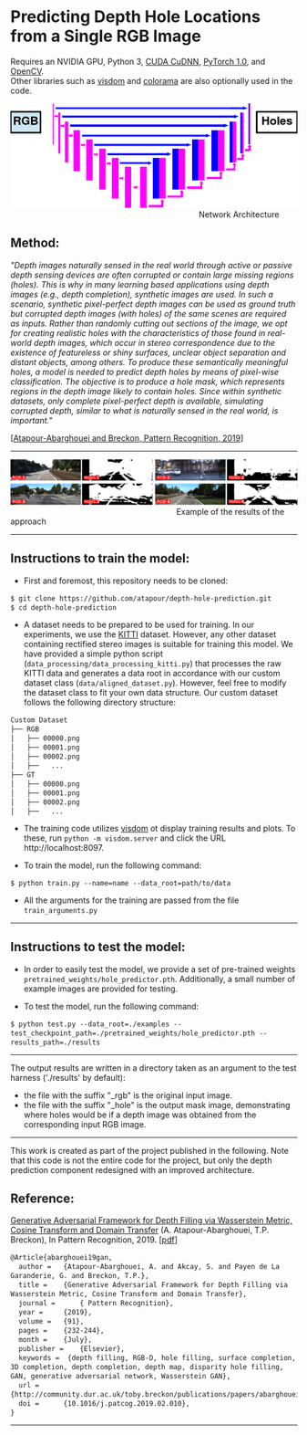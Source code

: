 # Predicting Depth Hole Locations from a Single RGB Image

Requires an NVIDIA GPU, Python 3, [CUDA CuDNN](https://developer.nvidia.com/cudnn), [PyTorch 1.0](http://pytorch.org), and [OpenCV](http://www.opencv.org).
<br>
Other libraries such as [visdom](https://github.com/facebookresearch/visdom) and [colorama](https://pypi.org/project/colorama/) are also optionally used in the code.

![General Pipeline](https://github.com/atapour/depth-hole-prediction/blob/master/imgs/architecture.png)
&nbsp;&nbsp;&nbsp;&nbsp;&nbsp;&nbsp;&nbsp;&nbsp;&nbsp;&nbsp;&nbsp;&nbsp;&nbsp;&nbsp;&nbsp;&nbsp;
&nbsp;&nbsp;&nbsp;&nbsp;&nbsp;&nbsp;&nbsp;&nbsp;&nbsp;&nbsp;&nbsp;&nbsp;&nbsp;&nbsp;&nbsp;&nbsp;
&nbsp;&nbsp;&nbsp;&nbsp;&nbsp;&nbsp;&nbsp;&nbsp;&nbsp;&nbsp;&nbsp;&nbsp;&nbsp;&nbsp;&nbsp;&nbsp;
&nbsp;&nbsp;&nbsp;&nbsp;&nbsp;&nbsp;&nbsp;&nbsp;&nbsp;&nbsp;&nbsp;&nbsp;&nbsp;&nbsp;&nbsp;&nbsp;
&nbsp;&nbsp;&nbsp;&nbsp;&nbsp;&nbsp;&nbsp;&nbsp;&nbsp;&nbsp;&nbsp;&nbsp;&nbsp;&nbsp;&nbsp;&nbsp;Network Architecture

## Method:

_"Depth images naturally sensed in the real world through active or passive depth sensing devices are often corrupted or contain large missing regions (holes). This is why in many learning based applications using depth images (e.g., depth completion), synthetic images are used. In such a scenario, synthetic pixel-perfect depth images can be used as ground truth but corrupted depth images (with holes) of the same scenes are required as inputs. Rather than randomly cutting out sections of the image, we opt for creating realistic holes with the characteristics of those found in real-world depth images, which occur in stereo correspondence due to the existence of featureless or shiny surfaces, unclear object separation and distant objects, among others. To produce these semantically meaningful holes, a model is needed to predict depth holes by means of pixel-wise classification. The objective is to produce a hole mask, which represents regions in the depth image likely to contain holes. Since within synthetic datasets, only complete pixel-perfect depth is available, simulating corrupted depth, similar to what is naturally sensed in the real world, is important."_

[[Atapour-Abarghouei and Breckon, Pattern Recognition, 2019](http://breckon.eu/toby/publications/papers/abarghouei19gan.pdf)]

---


![](https://github.com/atapour/depth-hole-prediction/blob/master/imgs/sampleResults.png)
&nbsp;&nbsp;&nbsp;&nbsp;&nbsp;&nbsp;&nbsp;&nbsp;&nbsp;&nbsp;&nbsp;&nbsp;&nbsp;&nbsp;&nbsp;&nbsp;
&nbsp;&nbsp;&nbsp;&nbsp;&nbsp;&nbsp;&nbsp;&nbsp;&nbsp;&nbsp;&nbsp;&nbsp;&nbsp;&nbsp;&nbsp;&nbsp;
&nbsp;&nbsp;&nbsp;&nbsp;&nbsp;&nbsp;&nbsp;&nbsp;&nbsp;&nbsp;&nbsp;&nbsp;&nbsp;&nbsp;&nbsp;&nbsp;
&nbsp;&nbsp;&nbsp;&nbsp;&nbsp;&nbsp;&nbsp;&nbsp;&nbsp;&nbsp;&nbsp;&nbsp;&nbsp;&nbsp;&nbsp;&nbsp;
&nbsp;&nbsp;&nbsp;&nbsp;&nbsp;&nbsp;Example of the results of the approach

---
## Instructions to train the model:

* First and foremost, this repository needs to be cloned:

```
$ git clone https://github.com/atapour/depth-hole-prediction.git
$ cd depth-hole-prediction
```

* A dataset needs to be prepared to be used for training. In our experiments, we use the [KITTI](http://www.cvlibs.net/datasets/kitti/) dataset. However, any other dataset containing rectified stereo images is suitable for training this model. We have provided a simple python script (`data_processing/data_processing_kitti.py`) that processes the raw KITTI data and generates a data root in accordance with our custom dataset class (`data/aligned_dataset.py`). However, feel free to modify the dataset class to fit your own data structure. Our custom dataset follows the following directory structure:

```
Custom Dataset
├── RGB
│   ├── 00000.png
│   ├── 00001.png
│   ├── 00002.png
│   ├──   ...
├── GT
│   ├── 00000.png
│   ├── 00001.png
│   ├── 00002.png
│   ├──   ...

```
* The training code utilizes [visdom](https://github.com/facebookresearch/visdom) ot display training results and plots. To these, run `python -m visdom.server` and click the URL http://localhost:8097.

* To train the model, run the following command:

```
$ python train.py --name=name --data_root=path/to/data
```

* All the arguments for the training are passed from the file `train_arguments.py`

---
## Instructions to test the model:

* In order to easily test the model, we provide a set of pre-trained weights `pretrained_weights/hole_predictor.pth`. Additionally, a small number of example images are provided for testing.

* To test the model, run the following command:

```
$ python test.py --data_root=./examples --test_checkpoint_path=./pretrained_weights/hole_predictor.pth --results_path=./results
```
---

The output results are written in a directory taken as an argument to the test harness ('./results' by default):
* the file with the suffix "_rgb" is the original input image.
* the file with the suffix "_hole" is the output mask image, demonstrating where holes would be if a depth image was obtained from the corresponding input RGB image.

---

This work is created as part of the project published in the following. Note that this code is not the entire code for the project, but only the depth prediction component redesigned with an improved architecture.

## Reference:

[Generative Adversarial Framework for Depth Filling via Wasserstein Metric, Cosine Transform and Domain Transfer](http://breckon.eu/toby/publications/papers/abarghouei19gan.pdf)
(A. Atapour-Abarghouei, T.P. Breckon), In Pattern Recognition, 2019. [[pdf](http://breckon.eu/toby/publications/papers/abarghouei19gan.pdf)]

```
@Article{abarghouei19gan,
  author = 	 {Atapour-Abarghouei, A. and Akcay, S. and Payen de La Garanderie, G. and Breckon, T.P.},
  title = 	 {Generative Adversarial Framework for Depth Filling via Wasserstein Metric, Cosine Transform and Domain Transfer},
  journal = 	 { Pattern Recognition},
  year = 	 {2019},
  volume = 	 {91},
  pages = 	 {232-244},
  month = 	 {July},
  publisher =    {Elsevier},
  keywords =  {depth filling, RGB-D, hole filling, surface completion, 3D completion, depth completion, depth map, disparity hole filling, GAN, generative adversarial network, Wasserstein GAN},
  url = 	 {http://community.dur.ac.uk/toby.breckon/publications/papers/abarghouei19gan.pdf},
  doi = 	 {10.1016/j.patcog.2019.02.010},
}

```
---
